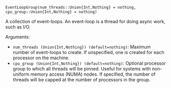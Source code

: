 ```
EventLoopGroup(num_threads::Union{Int,Nothing} = nothing, cpu_group::Union{Int,Nothing} = nothing)
```

A collection of event-loops. An event-loop is a thread for doing async work, such as I/O.

Arguments:

  * `num_threads (Union{Int,Nothing}) (default=nothing)`: Maximum number of event-loops to create. If unspecified, one is created for each processor on the machine.
  * `cpu_group (Union{Int,Nothing}) (default=nothing)`: Optional processor group to which all threads will be pinned. Useful for systems with non-uniform memory access (NUMA) nodes. If specified, the number of threads will be capped at the number of processors in the group.
